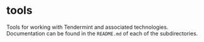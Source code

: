 # tools

Tools for working with Tendermint and associated technologies. Documentation can
be found in the `README.md` of each of the subdirectories.
